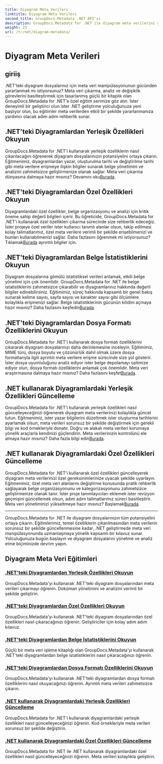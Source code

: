 ```yaml
---
title: Diyagram Meta Verileri
linktitle: Diyagram Meta Verileri
second_title: GroupDocs.Metadata .NET API'si
description: GroupDocs.Metadata for .NET ile diyagram meta verilerini yönetmeye ilişkin kapsamlı eğitimleri keşfedin. Özellikleri zahmetsizce çıkarın, güncelleyin ve analiz edin.
weight: 23
url: /tr/net/diagram-metadata/
---
```


# Diyagram Meta Verileri

## giriiş

.NET'teki diyagram dosyalarınız için meta veri manipülasyonunun gücünden yararlanmak mı istiyorsunuz? Meta veri çıkarma, analiz ve değişiklik görevlerini basitleştirmek için tasarlanmış güçlü bir kitaplık olan GroupDocs.Metadata for .NET'e özel eğitim serimize göz atın. İster deneyimli bir geliştirici olun ister .NET geliştirme yolculuğunuza yeni başlıyor olun, bu eğitimler meta verilerden etkili bir şekilde yararlanmanıza yardımcı olacak adım adım rehberlik sunar.

## .NET'teki Diyagramlardan Yerleşik Özellikleri Okuyun

 GroupDocs.Metadata for .NET'i kullanarak yerleşik özelliklerin nasıl çıkarılacağını öğrenerek diyagram dosyalarınızın potansiyelini ortaya çıkarın. Eğitmenimiz, diyagramlardan yazar, oluşturulma tarihi ve değiştirilme tarihi gibi meta verilere erişmeye ilişkin bilgiler sunarak belge yönetimini ve analizini zahmetsizce geliştirmenize olanak sağlar. Meta veri çıkarma dünyasına dalmaya hazır mısınız? Devamını oku[Burada](./read-built-in-properties-diagrams/).

## .NET'teki Diyagramlardan Özel Özellikleri Okuyun

Diyagramlardaki özel özellikler, belge organizasyonu ve analizi için kritik öneme sahip değerli bilgileri içerir. Bu öğreticide, GroupDocs.Metadata for .NET'i kullanarak özel özellikleri çıkarma sürecinde size rehberlik edeceğiz. İster projeye özel veriler ister kullanıcı tanımlı alanlar olsun, takip edilmesi kolay talimatlarımız, özel meta verilere verimli bir şekilde erişebilmenizi ve bunları kullanabilmenizi sağlar. Daha fazlasını öğrenmek mi istiyorsunuz? Tıklamak[Burada](./read-custom-properties-diagrams/) ayrıntılı bilgiler için.

## .NET'teki Diyagramlardan Belge İstatistiklerini Okuyun

 Diyagram dosyalarına gömülü istatistiksel verileri anlamak, etkili belge yönetimi için çok önemlidir. GroupDocs.Metadata for .NET ile belge istatistiklerini zahmetsizce çıkarabilir ve diyagramlarınız hakkında değerli bilgiler edinebilirsiniz. Eğitimimiz, süreç hakkında kapsamlı bir genel bakış sunarak kelime sayısı, sayfa sayısı ve karakter sayısı gibi ölçümlere kolaylıkla erişmenizi sağlar. Belge istatistiklerinin gücünün kilidini açmaya hazır mısınız? Daha fazlasını keşfedin[Burada](./read-document-statistics-diagrams/).

## .NET'teki Diyagramlardan Dosya Formatı Özelliklerini Okuyun

GroupDocs.Metadata for .NET'i kullanarak dosya formatı özelliklerini çıkararak diyagram dosyalarınızı daha derinlemesine inceleyin. Eğitimimiz, MIME türü, dosya boyutu ve çözünürlük dahil olmak üzere dosya formatlarıyla ilgili ayrıntılı meta verilere erişme sürecinde size yol gösterir. İster dosya uyumluluğunu analiz ediyor ister belge depolamayı optimize ediyor olun, dosya formatı özelliklerini anlamak çok önemlidir. Meta veri araştırmasına dalmaya hazır mısınız? Daha fazlasını keşfet[Burada](./read-file-format-properties-diagrams/).

## .NET kullanarak Diyagramlardaki Yerleşik Özellikleri Güncelleme

 GroupDocs.Metadata for .NET'i kullanarak yerleşik özellikleri nasıl güncelleyeceğinizi öğrenerek diyagram meta verilerinizi kolaylıkla güncel tutun. Eğitmenimiz, ister yazar bilgilerini düzeltmek ister oluşturma tarihlerini ayarlamak olsun, meta verileri sorunsuz bir şekilde değiştirmek için gerekli bilgi ve kod örnekleriyle donatır. Doğru ve alakalı meta verileri korumaya yönelik araçlarla kendinizi güçlendirin. Meta verilerinizin kontrolünü ele almaya hazır mısınız? Daha fazla bilgi edin[Burada](./update-built-in-properties-diagrams/).

## .NET kullanarak Diyagramlardaki Özel Özellikleri Güncelleme

GroupDocs.Metadata for .NET'i kullanarak özel özellikleri güncelleyerek diyagram meta verilerinizi özel gereksinimlerinize uyacak şekilde uyarlayın. Eğitmenimiz, özel meta veri alanlarını değiştirme konusunda pratik rehberlik sağlayarak belge organizasyonunu ve kategorizasyonunu zahmetsizce geliştirmenize olanak tanır. İster proje tanımlayıcıları eklemek ister revizyon geçmişini güncellemek olsun, adım adım talimatlarımız süreci basitleştirir. Meta veri yönetiminizi yükseltmeye hazır mısınız? Başlamak[Burada](./update-custom-properties-diagrams/).

----

GroupDocs.Metadata for .NET ile diyagram dosyalarınızın tüm potansiyelini ortaya çıkarın. Eğitimlerimiz, temel özelliklerin çıkarılmasından meta verilerin sorunsuz bir şekilde güncellenmesine kadar, .NET geliştirmede meta veri manipülasyonunda uzmanlaşmaya yönelik kapsamlı bir kılavuz sunar. Yolculuğunuza bugün başlayın ve diyagram dosyalarını yönetme ve analiz etme biçiminizde devrim yapın.
## Diyagram Meta Veri Eğitimleri
### [.NET'teki Diyagramlardan Yerleşik Özellikleri Okuyun](./read-built-in-properties-diagrams/)
GroupDocs.Metadata'yı kullanarak .NET'teki diyagram dosyalarından meta verileri çıkarmayı öğrenin. Doküman yönetimini ve analizini verimli bir şekilde geliştirin.
### [.NET'teki Diyagramlardan Özel Özellikleri Okuyun](./read-custom-properties-diagrams/)
GroupDocs.Metadata'yı kullanarak .NET'teki diyagram dosyalarından özel özellikleri nasıl çıkaracağınızı öğrenin. Geliştiriciler için kolay adım adım kılavuz.
### [.NET'teki Diyagramlardan Belge İstatistiklerini Okuyun](./read-document-statistics-diagrams/)
Güçlü bir meta veri işleme kitaplığı olan GroupDocs.Metadata'yı kullanarak .NET'teki diyagramlardan belge istatistiklerini nasıl çıkaracağınızı öğrenin.
### [.NET'teki Diyagramlardan Dosya Formatı Özelliklerini Okuyun](./read-file-format-properties-diagrams/)
GroupDocs.Metadata'yı kullanarak .NET'teki diyagramlardan dosya formatı özelliklerini nasıl okuyacağınızı öğrenin. Ayrıntılı meta verileri zahmetsizce çıkarın.
### [.NET kullanarak Diyagramlardaki Yerleşik Özellikleri Güncelleme](./update-built-in-properties-diagrams/)
GroupDocs.Metadata for .NET'i kullanarak diyagramlardaki yerleşik özellikleri nasıl güncelleyeceğinizi öğrenin. Kod örnekleriyle meta verileri sorunsuz bir şekilde değiştirin.
### [.NET kullanarak Diyagramlardaki Özel Özellikleri Güncelleme](./update-custom-properties-diagrams/)
GroupDocs.Metadata for .NET ile .NET kullanarak diyagramlardaki özel özellikleri nasıl güncelleyeceğinizi öğrenin. Meta verileri kolaylıkla geliştirin.
